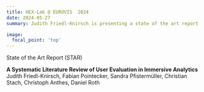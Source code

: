 ```yaml
---
title: HEX-Lab @ EUROVIS  2024
date: 2024-05-27
summary: Judith Friedl-Knirsch is presenting a state of the art report at this year’s EUROVIS conference in Odense, Denmark. The paper was published in the Computer Graphics Forum Journal.

image:
  focal_point: 'top'
---
```


State of the Art Report (STAR)

**A Systematic Literature Review of User Evaluation in Immersive Analytics**
Judith Friedl-Knirsch, Fabian Pointecker, Sandra Pfistermüller, Christian Stach, Christoph Anthes, Daniel Roth

